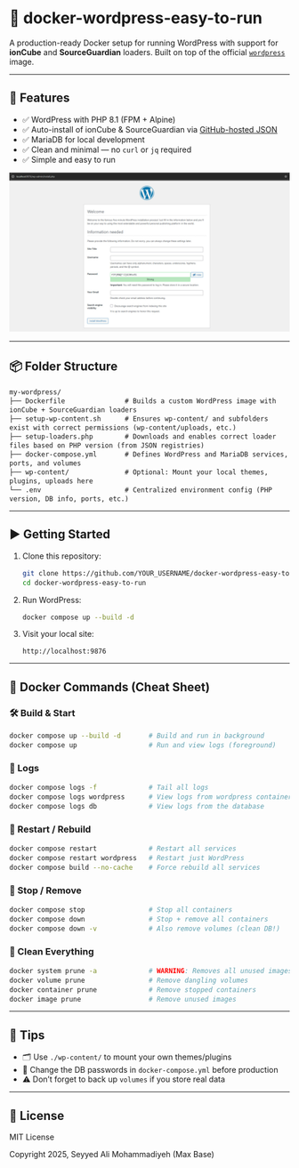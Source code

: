 # 🐳 docker-wordpress-easy-to-run

A production-ready Docker setup for running WordPress with support for **ionCube** and **SourceGuardian** loaders.
Built on top of the official [`wordpress`](https://hub.docker.com/_/wordpress) image.

---

## 🚀 Features

- ✅ WordPress with PHP 8.1 (FPM + Alpine)
- ✅ Auto-install of ionCube & SourceGuardian via [GitHub-hosted JSON](https://basemax.github.io/)
- ✅ MariaDB for local development
- ✅ Clean and minimal — no `curl` or `jq` required
- ✅ Simple and easy to run

![Docker Wordpress](wp.jpg)

---

## 📦 Folder Structure

```
my-wordpress/
├── Dockerfile               # Builds a custom WordPress image with ionCube + SourceGuardian loaders
├── setup-wp-content.sh      # Ensures wp-content/ and subfolders exist with correct permissions (wp-content/uploads, etc.)
├── setup-loaders.php        # Downloads and enables correct loader files based on PHP version (from JSON registries)
├── docker-compose.yml       # Defines WordPress and MariaDB services, ports, and volumes
├── wp-content/              # Optional: Mount your local themes, plugins, uploads here
└── .env                     # Centralized environment config (PHP version, DB info, ports, etc.)
````

---

## ▶️ Getting Started

1. Clone this repository:

   ```bash
   git clone https://github.com/YOUR_USERNAME/docker-wordpress-easy-to-run.git
   cd docker-wordpress-easy-to-run
   ```

2. Run WordPress:

   ```bash
   docker compose up --build -d
   ```

3. Visit your local site:

   ```
   http://localhost:9876
   ```

---

## 🔧 Docker Commands (Cheat Sheet)

### 🛠 Build & Start

```bash
docker compose up --build -d       # Build and run in background
docker compose up                  # Run and view logs (foreground)
```

### 💬 Logs

```bash
docker compose logs -f             # Tail all logs
docker compose logs wordpress      # View logs from wordpress container
docker compose logs db             # View logs from the database
```

### 🔄 Restart / Rebuild

```bash
docker compose restart             # Restart all services
docker compose restart wordpress   # Restart just WordPress
docker compose build --no-cache    # Force rebuild all services
```

### 🧼 Stop / Remove

```bash
docker compose stop                # Stop all containers
docker compose down                # Stop + remove all containers
docker compose down -v             # Also remove volumes (clean DB!)
```

### 🧹 Clean Everything

```bash
docker system prune -a             # WARNING: Removes all unused images/volumes/networks
docker volume prune                # Remove dangling volumes
docker container prune             # Remove stopped containers
docker image prune                 # Remove unused images
```

---

## 🧠 Tips

* 🗂 Use `./wp-content/` to mount your own themes/plugins
* 🔐 Change the DB passwords in `docker-compose.yml` before production
* ⚠️ Don’t forget to back up `volumes` if you store real data

---

## 📄 License

MIT License

Copyright 2025, Seyyed Ali Mohammadiyeh (Max Base)
